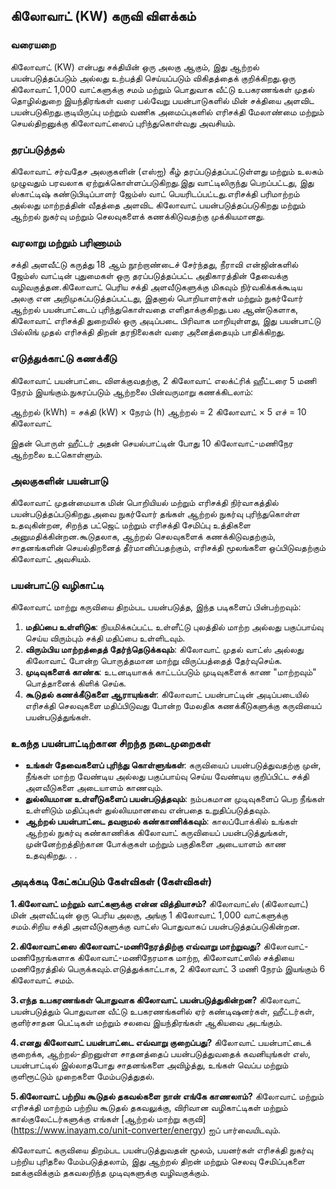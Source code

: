 ## கிலோவாட் (KW) கருவி விளக்கம்

### வரையறை
கிலோவாட் (KW) என்பது சக்தியின் ஒரு அலகு ஆகும், இது ஆற்றல் பயன்படுத்தப்படும் அல்லது உற்பத்தி செய்யப்படும் விகிதத்தைக் குறிக்கிறது.ஒரு கிலோவாட் 1,000 வாட்களுக்கு சமம் மற்றும் பொதுவாக வீட்டு உபகரணங்கள் முதல் தொழில்துறை இயந்திரங்கள் வரை பல்வேறு பயன்பாடுகளில் மின் சக்தியை அளவிட பயன்படுகிறது.குடியிருப்பு மற்றும் வணிக அமைப்புகளில் எரிசக்தி மேலாண்மை மற்றும் செயல்திறனுக்கு கிலோவாட்ஸைப் புரிந்துகொள்வது அவசியம்.

### தரப்படுத்தல்
கிலோவாட் சர்வதேச அலகுகளின் (எஸ்ஐ) கீழ் தரப்படுத்தப்பட்டுள்ளது மற்றும் உலகம் முழுவதும் பரவலாக ஏற்றுக்கொள்ளப்படுகிறது.இது வாட்டிலிருந்து பெறப்பட்டது, இது ஸ்காட்டிஷ் கண்டுபிடிப்பாளர் ஜேம்ஸ் வாட் பெயரிடப்பட்டது.எரிசக்தி பரிமாற்றம் அல்லது மாற்றத்தின் வீதத்தை அளவிட கிலோவாட் பயன்படுத்தப்படுகிறது மற்றும் ஆற்றல் நுகர்வு மற்றும் செலவுகளைக் கணக்கிடுவதற்கு முக்கியமானது.

### வரலாறு மற்றும் பரிணாமம்
சக்தி அளவீட்டு கருத்து 18 ஆம் நூற்றாண்டைச் சேர்ந்தது, நீராவி என்ஜின்களில் ஜேம்ஸ் வாட்டின் புதுமைகள் ஒரு தரப்படுத்தப்பட்ட அதிகாரத்தின் தேவைக்கு வழிவகுத்தன.கிலோவாட் பெரிய சக்தி அளவீடுகளுக்கு மிகவும் நிர்வகிக்கக்கூடிய அலகு என அறிமுகப்படுத்தப்பட்டது, இதனால் பொறியாளர்கள் மற்றும் நுகர்வோர் ஆற்றல் பயன்பாட்டைப் புரிந்துகொள்வதை எளிதாக்குகிறது.பல ஆண்டுகளாக, கிலோவாட் எரிசக்தி துறையில் ஒரு அடிப்படை பிரிவாக மாறியுள்ளது, இது பயன்பாட்டு பில்லிங் முதல் எரிசக்தி திறன் தரநிலைகள் வரை அனைத்தையும் பாதிக்கிறது.

### எடுத்துக்காட்டு கணக்கீடு
கிலோவாட் பயன்பாட்டை விளக்குவதற்கு, 2 கிலோவாட் எலக்ட்ரிக் ஹீட்டரை 5 மணி நேரம் இயங்கும்.நுகரப்படும் ஆற்றலை பின்வருமாறு கணக்கிடலாம்:

ஆற்றல் (kWh) = சக்தி (kW) × நேரம் (h)
ஆற்றல் = 2 கிலோவாட் × 5 எச் = 10 கிலோவாட்

இதன் பொருள் ஹீட்டர் அதன் செயல்பாட்டின் போது 10 கிலோவாட்-மணிநேர ஆற்றலை உட்கொள்ளும்.

### அலகுகளின் பயன்பாடு
கிலோவாட் முதன்மையாக மின் பொறியியல் மற்றும் எரிசக்தி நிர்வாகத்தில் பயன்படுத்தப்படுகிறது.அவை நுகர்வோர் தங்கள் ஆற்றல் நுகர்வு புரிந்துகொள்ள உதவுகின்றன, சிறந்த பட்ஜெட் மற்றும் எரிசக்தி சேமிப்பு உத்திகளை அனுமதிக்கின்றன.கூடுதலாக, ஆற்றல் செலவுகளைக் கணக்கிடுவதற்கும், சாதனங்களின் செயல்திறனைத் தீர்மானிப்பதற்கும், எரிசக்தி மூலங்களை ஒப்பிடுவதற்கும் கிலோவாட் அவசியம்.

### பயன்பாட்டு வழிகாட்டி
கிலோவாட் மாற்று கருவியை திறம்பட பயன்படுத்த, இந்த படிகளைப் பின்பற்றவும்:
1. **மதிப்பை உள்ளிடுக**: நியமிக்கப்பட்ட உள்ளீட்டு புலத்தில் மாற்ற அல்லது பகுப்பாய்வு செய்ய விரும்பும் சக்தி மதிப்பை உள்ளிடவும்.
2. **விரும்பிய மாற்றத்தைத் தேர்ந்தெடுக்கவும்**: கிலோவாட் முதல் வாட்ஸ் அல்லது கிலோவாட் போன்ற பொருத்தமான மாற்று விருப்பத்தைத் தேர்வுசெய்க.
3. **முடிவுகளைக் காண்க**: உடனடியாகக் காட்டப்படும் முடிவுகளைக் காண "மாற்றவும்" பொத்தானைக் கிளிக் செய்க.
4. **கூடுதல் கணக்கீடுகளை ஆராயுங்கள்**: கிலோவாட் பயன்பாட்டின் அடிப்படையில் எரிசக்தி செலவுகளை மதிப்பிடுவது போன்ற மேலதிக கணக்கீடுகளுக்கு கருவியைப் பயன்படுத்துங்கள்.

### உகந்த பயன்பாட்டிற்கான சிறந்த நடைமுறைகள்
- **உங்கள் தேவைகளைப் புரிந்து கொள்ளுங்கள்**: கருவியைப் பயன்படுத்துவதற்கு முன், நீங்கள் மாற்ற வேண்டிய அல்லது பகுப்பாய்வு செய்ய வேண்டிய குறிப்பிட்ட சக்தி அளவீடுகளை அடையாளம் காணவும்.
- **துல்லியமான உள்ளீடுகளைப் பயன்படுத்தவும்**: நம்பகமான முடிவுகளைப் பெற நீங்கள் உள்ளிடும் மதிப்புகள் துல்லியமானவை என்பதை உறுதிப்படுத்தவும்.
- **ஆற்றல் பயன்பாட்டை தவறாமல் கண்காணிக்கவும்**: காலப்போக்கில் உங்கள் ஆற்றல் நுகர்வு கண்காணிக்க கிலோவாட் கருவியைப் பயன்படுத்துங்கள், முன்னேற்றத்திற்கான போக்குகள் மற்றும் பகுதிகளை அடையாளம் காண உதவுகிறது.
.
.

### அடிக்கடி கேட்கப்படும் கேள்விகள் (கேள்விகள்)

 **1.கிலோவாட் மற்றும் வாட்களுக்கு என்ன வித்தியாசம்?**
கிலோவாட்ஸ் (கிலோவாட்) மின் அளவீட்டின் ஒரு பெரிய அலகு, அங்கு 1 கிலோவாட் 1,000 வாட்களுக்கு சமம்.சிறிய சக்தி அளவீடுகளுக்கு வாட்ஸ் பொதுவாகப் பயன்படுத்தப்படுகின்றன.

 **2.கிலோவாட்ஸை கிலோவாட்-மணிநேரத்திற்கு எவ்வாறு மாற்றுவது?**
கிலோவாட்-மணிநேரங்களாக கிலோவாட்-மணிநேரமாக மாற்ற, கிலோவாட்ஸில் சக்தியை மணிநேரத்தில் பெருக்கவும்.எடுத்துக்காட்டாக, 2 கிலோவாட் 3 மணி நேரம் இயங்கும் 6 கிலோவாட் சமம்.

 **3.எந்த உபகரணங்கள் பொதுவாக கிலோவாட் பயன்படுத்துகின்றன?**
கிலோவாட் பயன்படுத்தும் பொதுவான வீட்டு உபகரணங்களில் ஏர் கண்டிஷனர்கள், ஹீட்டர்கள், குளிர்சாதன பெட்டிகள் மற்றும் சலவை இயந்திரங்கள் ஆகியவை அடங்கும்.

 **4.எனது கிலோவாட் பயன்பாட்டை எவ்வாறு குறைப்பது?**
கிலோவாட் பயன்பாட்டைக் குறைக்க, ஆற்றல்-திறனுள்ள சாதனத்தைப் பயன்படுத்துவதைக் கவனியுங்கள் எஸ், பயன்பாட்டில் இல்லாதபோது சாதனங்களை அவிழ்த்து, உங்கள் வெப்ப மற்றும் குளிரூட்டும் முறைகளை மேம்படுத்துதல்.

 **5.கிலோவாட் பற்றிய கூடுதல் தகவல்களை நான் எங்கே காணலாம்?**
கிலோவாட் மற்றும் எரிசக்தி மாற்றம் பற்றிய கூடுதல் தகவலுக்கு, விரிவான வழிகாட்டிகள் மற்றும் கால்குலேட்டர்களுக்கு எங்கள் [ஆற்றல் மாற்று கருவி] (https://www.inayam.co/unit-converter/energy) ஐப் பார்வையிடவும்.

கிலோவாட் கருவியை திறம்பட பயன்படுத்துவதன் மூலம், பயனர்கள் எரிசக்தி நுகர்வு பற்றிய புரிதலை மேம்படுத்தலாம், இது ஆற்றல் திறன் மற்றும் செலவு சேமிப்புகளை ஊக்குவிக்கும் தகவலறிந்த முடிவுகளுக்கு வழிவகுக்கும்.
